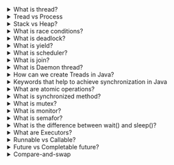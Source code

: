 <details>
  <summary>What is thread?</summary>
  In Java, it's a way to execute several tasks simultaneously within one program. It is a single path of execution.
</details>

<details>
  <summary>Tread vs Process</summary>
  
  Process:
- independent program in execution with its own memory space
- runs in its own address space and has its own heap and stack
- isolated from each other, meaning one process cannot directly access the memory or resources of another process
- can run concurrently on separate cores in a multi-core processor, providing true parallelism
- Inter-process communication (IPC) mechanisms like pipes, sockets, shared memory, and message queues are used for communication between processes

  Thread:
- a smaller unit of execution within a process
- threads share the same heap and data segments within a process, but they have their own **stack**
- threads are not isolated from each other - communication between threads is easier and faster
- threads within the same process can run concurrently, and on multi-core processors, they can achieve parallel execution
</details>

<details>
  <summary>Stack vs Heap?</summary>

Stack:
- is used for static memory allocation
- stores primitives, function calls, and references to objects in the heap
- it is thread-safe: each thread has its own stack
- LIFO
- memory is allocated when the method is called and deallocated when it returns
- has limited memory size - StackOverflowError

Heap:
- is used for dynamic memory allocation
- stores objects and arrays
- is not thread-safe - heap is sheared between threads
- memory is allocated when new object/ array is created and is de-allocated when there are no references in the stack to this object and when GC decides
- has larger memory size - OutOfMemoryError
</details>

<details>
  <summary>What is race conditions?</summary>
  It occurs when two or more threads access shared data concurrently and at least one of the threads modifies the data. 
  The result of the program depends on the sequence of the threads' execution, which can lead to inconsistent or incorrect results.
</details>

<details>
  <summary>What is deadlock?</summary>
  Deadlocks in Java occur when two or more threads are permanently blocked, waiting for each other to release resources.

- the resource should be in non-sharable mode
- Thread A holding a resource A is waiting to get resource B held by thread B. Thread B is waiting for resource A.
</details>

<details>
  <summary>What is yield?</summary>
  In Java, yield() is a method in the Thread class. 
  It is used to temporarily pause the execution of the currently running thread and allow other threads of the same priority to execute. 
  Essentially, it suggests to the scheduler that the current thread is willing to yield its current use of the CPU.
</details>

<details>
<summary>What is scheduler?</summary>
The scheduler is typically part of the JVM. Java programs rely on the JVM's scheduler to manage threads and allocate CPU time. 
Java provides mechanisms for developers to influence thread scheduling through methods like Thread.yield(), and synchronization constructs (wait(), notify(), notifyAll()) for thread coordination.
</details>

<details>
  <summary>What is join?</summary>
In Java, the join() method is used to pause the execution of the **current** thread until the thread on which join() is called completes its execution or timeout.
</details>

<details>
  <summary>What is Daemon thread?</summary>

- is used for background non-user tasks like garbage collection, monitoring, and logging
- are managed by the JVM and are automatically terminated when all user threads (non-daemon threads) have finished executing
</details>


<details>
  <summary>How can we create Treads in Java?</summary>

1. By extending Thread class - and then new CustomThread()
2. By implementing the Runnable interface - and then a new Thread(runnable)
(Thread implements Runnable)
</details>

<details>
  <summary>Keywords that help to achieve synchronization in Java</summary>
We can achieve synchronization in Java by using two keywords “synchronized” and “volatile”.

  synchronized:
- for methods and blocks
- **lock-based** concurrent algorithm
- The performance is relatively low
- Variables used inside the synchronized method or block are cached.

volatile:
- variables
- non-blocking algorithm that is more scalable (like atomic)
- they are not cached - each read and write operation on a volatile variable is directly performed to and from the main memory.
</details>

<details>
  <summary>What are atomic operations?</summary>
Operations that are used in concurrent programming, have:
- indivisibility: An atomic operation executes as a single, indivisible unit. It cannot be interrupted or divided into smaller parts by other threads.
- Visibility: Changes made by atomic operations are immediately visible to other threads. This ensures consistent and predictable behavior across threads.
- Atomicity: Either the entire operation completes successfully, or it has no effect at all. There are no intermediate states that can be observed by other threads.
</details>

<details>
  <summary>What is synchronized method?</summary>
  If we are using a synchronized keyword with a method then it will allow only one thread at a time to let its task complete. 
  If multiple threads try to access a method, then the thread that would come first will get the lock and perform its execution. 
  The rest of the thread will wait for the first thread to finish its execution
</details>

<details>
  <summary>What is mutex?</summary>
Special object for synchronizing threads/processes. It can take two states - busy and free. To simplify, a mutex is a boolean variable that takes two values: busy (true) and free (false). 
  When a thread wants to have exclusive ownership of some object, it marks its mutex as occupied, and when it has finished working with it, it marks its mutex as free.
</details>

<details>
  <summary>What is monitor?</summary>
The monitor is a special mechanism - an add-on over a mutex that ensures proper work with it. 
It allows threads to have mutually exclusive access to a section of code or method. Monitors ensure that only one thread at a time can execute the critical section, which helps maintain data consistency and prevents race conditions in shared resources.
</details>

<details>
  <summary>What is semafor?</summary>
  A Semaphore is a synchronization construct that allows multiple threads to access a shared resource concurrently while limiting the number of threads that can access the resource at the same time. 
  Semaphores are used to control access to resources that have a limited capacity, such as a database connection pool, a thread pool, or any resource that can handle a limited number of simultaneous accesses.
</details>

<details>
  <summary>What is the difference between wait() and sleep()?</summary>

- wait - is used for inter-thread communication and synchronization, where a thread voluntarily waits until it is notified by another thread
- sleep - used to pause the execution of a thread for a specified duration without any synchronization or coordination with other threads
</details>

<details>
  <summary>What are Executors?</summary>
  The Concurrency API introduces the concept of an `ExecutorService` as a higher-level replacement for working with threads directly. Executors are capable of running asynchronous tasks and typically manage a pool of threads, so we don’t have to create new threads manually.
Executors have to be stopped explicitly - otherwise, they keep listening for new tasks!
ExecutorService service = Executors.newCachedThreadPool();
var future0 = service.submit(new Runnable(){});
var future1 = service.submit(new Callable());
</details>

<details>
  <summary>Runnable vs Callable?</summary>

- Runnable does not return a result, whereas Callable<V> returns a result of type V.
- Runnable cannot throw checked exceptions directly from run() method, whereas Callable can throw checked exceptions from call() method.
</details>


<details>
  <summary>Future vs Completable future?</summary>
  
  Future:
- represents the result of an asynchronous computation that may not be completed yet
- provides basic operations for checking if the computation is complete, retrieving the result, and canceling the computation.
- get() method of Future blocks until the result is available, which can be problematic if you want to perform other operations while waiting.

  CompletableFuture:
- is an enhanced version of Future that provides a more flexible and powerful programming model for asynchronous computations
- allows chaining and composing multiple asynchronous operations in a fluent and declarative manner.
- supports callback-style completion handlers using methods like thenApply(), thenAccept(), and thenCompose().
</details>

<details>
  <summary>Compare-and-swap</summary>
</details>
